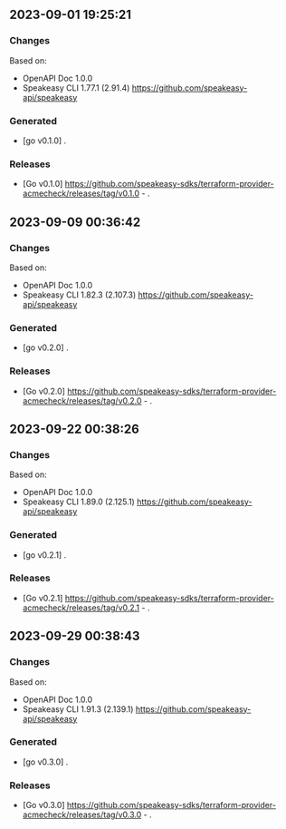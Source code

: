 

## 2023-09-01 19:25:21
### Changes
Based on:
- OpenAPI Doc 1.0.0 
- Speakeasy CLI 1.77.1 (2.91.4) https://github.com/speakeasy-api/speakeasy
### Generated
- [go v0.1.0] .
### Releases
- [Go v0.1.0] https://github.com/speakeasy-sdks/terraform-provider-acmecheck/releases/tag/v0.1.0 - .

## 2023-09-09 00:36:42
### Changes
Based on:
- OpenAPI Doc 1.0.0 
- Speakeasy CLI 1.82.3 (2.107.3) https://github.com/speakeasy-api/speakeasy
### Generated
- [go v0.2.0] .
### Releases
- [Go v0.2.0] https://github.com/speakeasy-sdks/terraform-provider-acmecheck/releases/tag/v0.2.0 - .

## 2023-09-22 00:38:26
### Changes
Based on:
- OpenAPI Doc 1.0.0 
- Speakeasy CLI 1.89.0 (2.125.1) https://github.com/speakeasy-api/speakeasy
### Generated
- [go v0.2.1] .
### Releases
- [Go v0.2.1] https://github.com/speakeasy-sdks/terraform-provider-acmecheck/releases/tag/v0.2.1 - .

## 2023-09-29 00:38:43
### Changes
Based on:
- OpenAPI Doc 1.0.0 
- Speakeasy CLI 1.91.3 (2.139.1) https://github.com/speakeasy-api/speakeasy
### Generated
- [go v0.3.0] .
### Releases
- [Go v0.3.0] https://github.com/speakeasy-sdks/terraform-provider-acmecheck/releases/tag/v0.3.0 - .